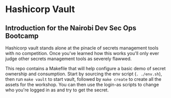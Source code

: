 # Hashicorp Vault 
## Introduction for the Nairobi Dev Sec Ops Bootcamp

Hashicorp vault stands alone at the pinacle of secrets management tools with no competition. Once you've learned how this works you'll only ever judge other secrets management tools as severely flawwed.


This repo contains a Makefile that will help configure a basic demo of secret ownership and consumption. Start by sourcing the env script (`. ./env.sh`), then run `make vault` to start vault, followed by `make create` to create all the assets for the workshop. You can then use the login-as scripts to change who you're logged in as and try to get the secret.
